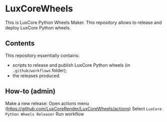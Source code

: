 # LuxCoreWheels
This is LuxCore Python Wheels Maker. This repository allows to release and deploy LuxCore Python wheels.

## Contents
This repository essentially contains:
- scripts to release and publish LuxCore Python wheels (in `.github/workflows` folder);
- the releases produced. 

## How-to (admin)
Make a new release:
Open actions menu (https://github.com/LuxCoreRender/LuxCoreWheels/actions)
Select `LuxCore Python Wheels Releaser`
Run workflow
